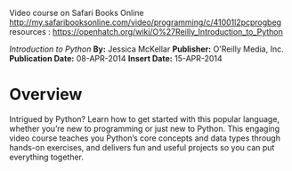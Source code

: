 Video course on Safari Books Online
http://my.safaribooksonline.com/video/programming/c/41001l2pcprogbeg
resources : https://openhatch.org/wiki/O%27Reilly_Introduction_to_Python

_Introduction to Python_
**By:** Jessica McKellar
**Publisher:** O'Reilly Media, Inc.
**Publication Date:** 08-APR-2014
**Insert Date:** 15-APR-2014

# Overview

Intrigued by Python? Learn how to get started with this popular language, whether you’re new to programming or just new to Python. This engaging video course teaches you Python’s core concepts and data types through hands-on exercises, and delivers fun and useful projects so you can put everything together.